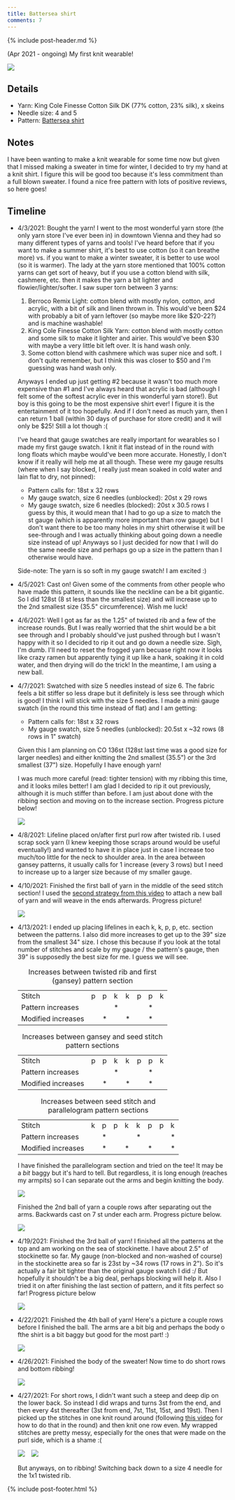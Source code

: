 ```yaml
---
title: Battersea shirt
comments: 7
---
```


{% include post-header.md %}

(Apr 2021 - ongoing) My first knit wearable! 

<img src="media/battersea.jpg" style="max-width: 100%" />

## Details
- Yarn: King Cole Finesse Cotton Silk DK (77% cotton, 23% silk), x skeins
- Needle size: 4 and 5
- Pattern: [Battersea shirt](https://incorrigiblecraftster.blogspot.com/2015/04/battersea-free-pattern.html)

## Notes

I have been wanting to make a knit wearable for some time now but given that I missed making a sweater in time for winter, I decided to try my hand at a knit shirt. I figure this will be good too because it's less commitment than a full blown sweater. I found a nice free pattern with lots of positive reviews, so here goes! 


## Timeline 

- 4/3/2021: Bought the yarn! I went to the most wonderful yarn store (the only yarn store I've ever been in) in downtown Vienna and they had so many different types of yarns and tools! I've heard before that if you want to make a summer shirt, it's best to use cotton (so it can breathe more) vs. if you want to make a winter sweater, it is better to use wool (so it is warmer). The lady at the yarn store mentioned that 100% cotton yarns can get sort of heavy, but if you use a cotton blend with silk, cashmere, etc. then it makes the yarn a bit lighter and flowier/lighter/softer. I saw super torn between 3 yarns: 
  1. Berroco Remix Light: cotton blend with mostly nylon, cotton, and acrylic, with a bit of silk and linen thrown in. This would've been $24 with probably a bit of yarn leftover (so maybe more like $20-22?) and is machine washable! 
  2. King Cole Finesse Cotton Silk Yarn: cotton blend with mostly cotton and some silk to make it lighter and airier. This would've been $30 with maybe a very little bit left over. It is hand wash only.
  3. Some cotton blend with cashmere which was super nice and soft. I don't quite remember, but I think this was closer to $50 and I'm guessing was hand wash only.

  Anyways I ended up just getting #2 because it wasn't too much more expensive than #1 and I've always heard that acrylic is bad (although I felt some of the softest acrylic ever in this wonderful yarn store!). But boy is this going to be the most expensive shirt ever! I figure it is the entertainment of it too hopefully. And if I don't need as much yarn, then I can return 1 ball (within 30 days of purchase for store credit) and it will only be $25! Still a lot though :( 
  
  I've heard that gauge swatches are really important for wearables so I made my first gauge swatch. I knit it flat instead of in the round with long floats which maybe would've been more accurate. Honestly, I don't know if it really will help me at all though. These were my gauge results (where when I say blocked, I really just mean soaked in cold water and lain flat to dry, not pinned): 
    - Pattern calls for: 18st x 32 rows 
    - My gauge swatch, size 6 needles (unblocked): 20st x 29 rows 
    - My gauge swatch, size 6 needles (blocked): 20st x 30.5 rows
  I guess by this, it would mean that I had to go up a size to match the st gauge (which is apparently more important than row gauge) but I don't want there to be too many holes in my shirt otherwise it will be see-through and I was actually thinking about going down a needle size instead of up! Anyways so I just decided for now that I will do the same needle size and perhaps go up a size in the pattern than I otherwise would have. 
  
  Side-note: The yarn is so soft in my gauge swatch! I am excited :) 
  
- 4/5/2021: Cast on! Given some of the comments from other people who have made this pattern, it sounds like the neckline can be a bit gigantic. So I did 128st (8 st less than the smallest size) and will increase up to the 2nd smallest size (35.5" circumference). Wish me luck! 

- 4/6/2021: Well I got as far as the 1.25" of twisted rib and a few of the increase rounds. But I was really worried that the shirt would be a bit see through and I probably should've just pushed through but I wasn't happy with it so I decided to rip it out and go down a needle size. Sigh, I'm dumb. I'll need to reset the frogged yarn becuase right now it looks like crazy ramen but apparently tying it up like a hank, soaking it in cold water, and then drying will do the trick! In the meantime, I am using a new ball. 

- 4/7/2021: Swatched with size 5 needles instead of size 6. The fabric feels a bit stiffer so less drape but it definitely is less see through which is good! I think I will stick with the size 5 needles. I made a mini gauge swatch (in the round this time instead of flat) and I am getting:
    - Pattern calls for: 18st x 32 rows 
    - My gauge swatch, size 5 needles (unblocked): 20.5st x ~32 rows (8 rows in 1" swatch) 
   
  Given this I am planning on CO 136st (128st last time was a good size for larger needles) and either knitting the 2nd smallest (35.5") or the 3rd smallest (37") size. Hopefully I have enough yarn! 
  
  I was much more careful (read: tighter tension) with my ribbing this time, and it looks miles better! I am glad I decided to rip it out previously, although it is much stiffer than before. I am just about done with the ribbing section and moving on to the increase section. Progress picture below! 
  
  <img src="media/battersea_rib.jpg" style="max-width: 100%" />
  
- 4/8/2021: Lifeline placed on/after first purl row after twisted rib. I used scrap sock yarn (I knew keeping those scraps around would be useful eventually!) and wanted to have it in place just in case I increase too much/too little for the neck to shoulder area. In the area between gansey patterns, it usually calls for 1 increase (every 3 rows) but I need to increase up to a larger size because of my smaller gauge. 

- 4/10/2021: Finished the first ball of yarn in the middle of the seed stitch section! I used the [second strategy from this video](https://www.youtube.com/watch?v=I_cHO6R_MBc) to attach a new ball of yarn and will weave in the ends afterwards. Progress picture!

  <img src="media/battersea_1ball.jpg" style="max-width: 100%" />


- 4/13/2021: I ended up placing lifelines in each k, k, p, p, etc. section between the patterns. I also did more increases to get up to the 39" size from the smallest 34" size. I chose this because if you look at the total number of stitches and scale by my gauge / the pattern's gauge, then 39" is supposedly the best size for me. I guess we will see. 
  <table style="width:100%"> 
    <caption>Increases between twisted rib and first (gansey) pattern section</caption>
    <tr>
      <td>Stitch</td>
      <td>p</td>
      <td>p</td>
      <td>k</td>
      <td>k</td>
      <td>p</td>
      <td>p</td>
      <td>k</td>
    </tr>
    <tr>
      <td>Pattern increases</td>
      <td> </td>
      <td> </td>
      <td>*</td>
      <td> </td>
      <td> </td>
      <td>*</td>
      <td> </td>      
    </tr>
    <tr>
      <td>Modified increases</td>
      <td> </td>
      <td>*</td>
      <td> </td>
      <td>*</td>
      <td> </td>
      <td>*</td>
      <td> </td>      
    </tr>
  </table>  
  
  <table style="width:100%"> 
    <caption>Increases between gansey and seed stitch pattern sections</caption>
    <tr>
      <td>Stitch</td>
      <td>p</td>
      <td>p</td>
      <td>k</td>
      <td>k</td>
      <td>p</td>
      <td>p</td>
      <td>k</td>
    </tr>
    <tr>
      <td>Pattern increases</td>
      <td> </td>
      <td> </td>
      <td>*</td>
      <td> </td>
      <td> </td>
      <td>*</td>
      <td> </td>      
    </tr>
    <tr>
      <td>Modified increases</td>
      <td> </td>
      <td>*</td>
      <td> </td>
      <td>*</td>
      <td> </td>
      <td>*</td>
      <td> </td>      
    </tr>
  </table> 
  
  <table style="width:100%"> 
    <caption>Increases between seed stitch and parallelogram pattern sections</caption>
    <tr>
      <td>Stitch</td>
      <td>k</td>
      <td>p</td>
      <td>p</td>
      <td>k</td>
      <td>k</td>
      <td>p</td>
      <td>p</td>
      <td>k</td>
    </tr>
    <tr>
      <td>Pattern increases</td>
      <td> </td>
      <td>*</td>
      <td> </td>
      <td> </td>
      <td>*</td>
      <td> </td>
      <td> </td>
      <td>*</td>
    </tr>
    <tr>
      <td>Modified increases</td>
      <td> </td>
      <td>*</td>
      <td> </td>
      <td>*</td>
      <td> </td>
      <td>*</td>
      <td> </td>      
      <td>*</td>
    </tr>
  </table>  
  
  I have finished the parallelogram section and tried on the tee! It may be a *bit* baggy but it's hard to tell. But regardless, it is long enough (reaches my armpits) so I can separate out the arms and begin knitting the body.
  
  <img src="media/battersea_topdone.jpg" style="max-width: 100%" />
  
  Finished the 2nd ball of yarn a couple rows after separating out the arms. Backwards cast on 7 st under each arm. Progress picture below. 
  
  <img src="media/battersea_2ball.jpg" style="max-width: 100%" />
  
- 4/19/2021: Finished the 3rd ball of yarn! I finished all the patterns at the top and am working on the sea of stockinette. I have about 2.5" of stockinette so far. My gauge (non-blocked and non-washed of course) in the stockinette area so far is 23st by ~34 rows (17 rows in 2"). So it's actually a fair bit tighter than the original gauge swatch I did :/ But hopefully it shouldn't be a big deal, perhaps blocking will help it. Also I tried it on after finishing the last section of pattern, and it fits perfect so far! Progress picture below

  <img src="media/battersea_3ball.jpg" style="max-width: 100%" />
  
- 4/22/2021: Finished the 4th ball of yarn! Here's a picture a couple rows before I finished the ball. The arms are a bit big and perhaps the body o fthe shirt is a bit baggy but good for the most part! :) 

  <img src="media/battersea_4ball.jpg" style="max-width: 100%" />

- 4/26/2021: Finished the body of the sweater! Now time to do short rows and bottom ribbing!
  
  <img src="media/battersea_bodydone.jpg" style="max-width: 100%" />  

- 4/27/2021: For short rows, I didn't want such a steep and deep dip on the lower back. So instead I did wraps and turns 3st from the end, and then every 4st thereafter (3st from end, 7st, 11st, 15st, and 19st). Then I picked up the stitches in one knit round around (following [this video](https://www.youtube.com/watch?v=Judt5ELRzRM) for how to do that in the round) and then knit one row even. My wrapped stitches are pretty messy, especially for the ones that were made on the purl side, which is a shame :( 

  <img src="media/battersea_shortrows1.jpg" style="max-width: 47%" /> &ensp; <img src="media/battersea_shortrows2.jpg" style="max-width: 47%" />  

  But anyways, on to ribbing! Switching back down to a size 4 needle for the 1x1 twisted rib. 


{% include post-footer.html %}
